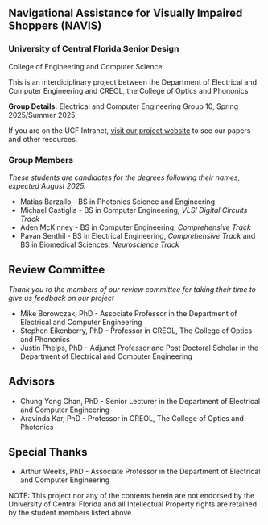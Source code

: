 ## Navigational Assistance for Visually Impaired Shoppers (NAVIS)

### University of Central Florida Senior Design
College of Engineering and Computer Science

This is an interdiciplinary project between the Department of Electrical and Computer Engineering and CREOL, the College of Optics and Phononics

**Group Details:** Electrical and Computer Engineering Group 10, Spring 2025/Summer 2025

If you are on the UCF Intranet, [visit our project website](https://maverick.eecs.ucf.edu/seniordesign/sp2025su2025/g10/) to see our papers and other resources.

### Group Members
*These students are candidates for the degrees following their names, expected August 2025.*

- Matias Barzallo - BS in Photonics Science and Engineering
- Michael Castiglia - BS in Computer Engineering, *VLSI Digital Circuits Track*
- Aden McKinney - BS in Computer Engineering, *Comprehensive Track*
- Pavan Senthil - BS in Electrical Engineering, *Comprehensive Track* and BS in Biomedical Sciences, *Neuroscience Track*

## Review Committee
*Thank you to the members of our review committee for taking their time to give us feedback on our project*

- Mike Borowczak, PhD - Associate Professor in the Department of Electrical and Computer Engineering
- Stephen Eikenberry, PhD - Professor in CREOL, The College of Optics and Phononics
- Justin Phelps, PhD - Adjunct Professor and Post Doctoral Scholar in the Department of Electrical and Computer Engineering

## Advisors

- Chung Yong Chan, PhD - Senior Lecturer in the Department of Electrical and Computer Engineering
- Aravinda Kar, PhD - Professor in CREOL, The College of Optics and Photonics

## Special Thanks

- Arthur Weeks, PhD - Associate Professor in the Department of Electrical and Computer Engineering

NOTE: This project nor any of the contents herein are not endorsed by the University of Central Florida and all Intellectual Property rights are retained by the student members listed above.
